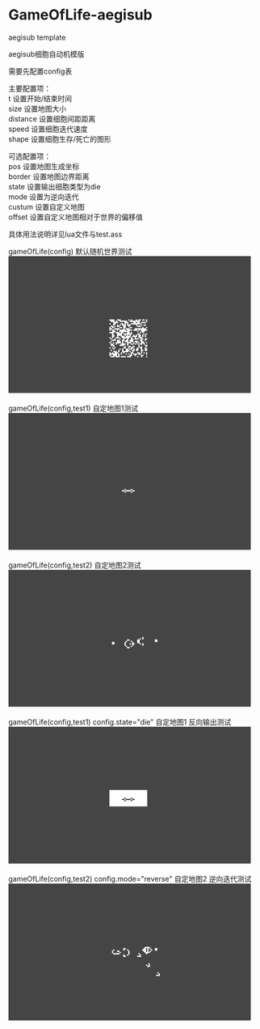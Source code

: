 # GameOfLife-aegisub
aegisub template

aegisub细胞自动机模版

需要先配置config表

主要配置项：  
    t 设置开始/结束时间  
    size 设置地图大小  
    distance 设置细胞间距距离  
    speed 设置细胞迭代速度  
    shape 设置细胞生存/死亡的图形  

可选配置项：  
    pos 设置地图生成坐标  
    border 设置地图边界距离  
    state 设置输出细胞类型为die  
    mode 设置为逆向迭代  
    custum 设置自定义地图  
    offset 设置自定义地图相对于世界的偏移值  

具体用法说明详见lua文件与test.ass

gameOfLife(config) 默认随机世界测试  
![默认随机世界](https://github.com/haiyang830/GameOfLife-aegisub/blob/master/gif/test%20random%20world.gif)

gameOfLife(config,test1) 自定地图1测试  
![自定地图1测试](https://github.com/haiyang830/GameOfLife-aegisub/blob/master/gif/test1.gif)

gameOfLife(config,test2) 自定地图2测试  
![自定地图2测试](https://github.com/haiyang830/GameOfLife-aegisub/blob/master/gif/test2.gif)

gameOfLife(config,test1) config.state="die" 自定地图1 反向输出测试  
![自定地图1 反向输出测试](https://github.com/haiyang830/GameOfLife-aegisub/blob/master/gif/world-test1%20state-die.gif)

gameOfLife(config,test2) config.mode="reverse" 自定地图2 逆向迭代测试  
![自定地图2 逆向迭代测试](https://github.com/haiyang830/GameOfLife-aegisub/blob/master/gif/world-test2%20mode-reverse.gif)
